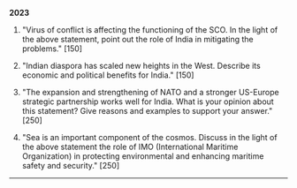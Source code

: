**2023**

1. "Virus of conflict is affecting the functioning of the SCO. In the light of the above statement, point out the role of India in mitigating the problems." [150]

2. "Indian diaspora has scaled new heights in the West. Describe its economic and political benefits for India." [150]

3. "The expansion and strengthening of NATO and a stronger US-Europe strategic partnership works well for India. What is your opinion about this statement? Give reasons and examples to support your answer." [250]

4. "Sea is an important component of the cosmos. Discuss in the light of the above statement the role of IMO (International Maritime Organization) in protecting environmental and enhancing maritime safety and security." [250]

---